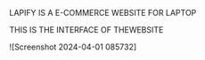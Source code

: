 LAPIFY IS A E-COMMERCE WEBSITE FOR LAPTOP 

THIS IS THE INTERFACE OF THEWEBSITE 



![Screenshot 2024-04-01 085732]


